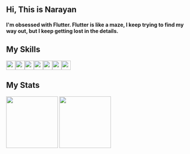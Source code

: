 ## Hi, This is Narayan

<h4>I'm obsessed with Flutter. Flutter is like a maze, I keep trying to find my way out, but I keep getting lost in the details.</h4>

## My Skills
<div style="display:flex; flex-direction: row;align-items: left">
<img src="https://img.shields.io/badge/-Flutter-042F56?style=flat-square&logo=Flutter" height="25"> 
<img src="https://img.shields.io/badge/-HTML5-E34F26?style=flat-square&logo=html5&logoColor=white" height="25"> 
<img src="https://img.shields.io/badge/-CSS3-00A9FA?style=flat-square&logo=css3" height="25"> 
<img src="https://img.shields.io/badge/-JavaScript-F7DF1E?style=flat-square&logo=JavaScript&logoColor=black" height="25"> 
<img src="https://img.shields.io/badge/-Git-black?style=flat-square&logo=git" height="25"> 
<img src="https://img.shields.io/badge/-GitHub-181717?style=flat-square&logo=github" height="25"> 
<img src="https://img.shields.io/badge/-Figma-FF6200?style=flat-square&logo=figma&logoColor=white" height="25">
</div>

## My Stats
<div align="left">
<img height="140em" src="https://github-readme-stats.vercel.app/api/top-langs/?username=naaraayen&layout=compact&show_icon=true&theme=algolia">
<img height="140em" src="https://github-readme-stats.vercel.app/api/?username=naaraayen&layout=compact&show_icon=true&theme=algolia"/>
</div>
